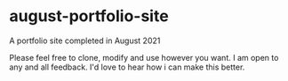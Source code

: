 # august-portfolio-site
A portfolio site completed in August 2021

Please feel free to clone, modify and use however you want. I am open to any and all feedback.  I'd love to hear how i can make this better.
